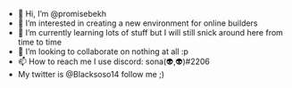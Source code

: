 - 👋 Hi, I’m @promisebekh
- 👀 I’m interested in creating a new environment for online builders
- 🌱 I’m currently learning lots of stuff but I will still snick around here from time to time
- 💞️ I’m looking to collaborate on nothing at all :p
- 📫 How to reach me I use discord: sona(👽,👽)#2206
- My twitter is @Blacksoso14 follow me ;)

<!---
promisebekh/promisebekh is a ✨ special ✨ repository because its `README.md` (this file) appears on your GitHub profile.
You can click the Preview link to take a look at your changes.
--->
